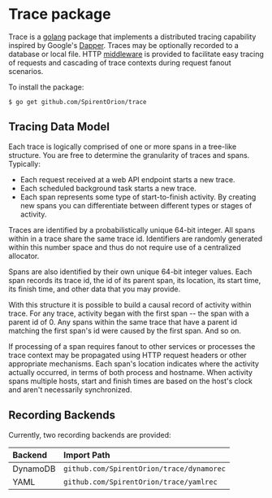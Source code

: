 # Trace package

Trace is a [golang][golang] package that implements a distributed
tracing capability inspired by Google's [Dapper][dapper].  Traces may
be optionally recorded to a database or local file.  HTTP
[middleware][middleware] is provided to facilitate easy tracing of
requests and cascading of trace contexts during request fanout
scenarios.

[golang]: http://golang.org/
[dapper]: http://research.google.com/pubs/pub36356.html
[middleware]: http://codegangsta.gitbooks.io/building-web-apps-with-go/content/middleware/README.html

To install the package:

    $ go get github.com/SpirentOrion/trace

## Tracing Data Model

Each trace is logically comprised of one or more spans in a tree-like
structure.  You are free to determine the granularity of traces and
spans.  Typically:

* Each request received at a web API endpoint starts a new trace.
* Each scheduled background task starts a new trace.
* Each span represents some type of start-to-finish activity.  By
  creating new spans you can differentiate between different types or
  stages of activity.

Traces are identified by a probabilistically unique 64-bit integer.
All spans within in a trace share the same trace id.  Identifiers are
randomly generated within this number space and thus do not require
use of a centralized allocator.

Spans are also identified by their own unique 64-bit integer values.
Each span records its trace id, the id of its parent span, its
location, its start time, its finish time, and other data that you may
provide.

With this structure it is possible to build a causal record of
activity within trace.  For any trace, activity began with the first
span -- the span with a parent id of 0.  Any spans within the same
trace that have a parent id matching the first span's id were caused
by the first span.  And so on.

If processing of a span requires fanout to other services or processes
the trace context may be propagated using HTTP request headers or
other appropriate mechanisms.  Each span's location indicates where
the activity actually occurred, in terms of both process and hostname.
When activity spans multiple hosts, start and finish times are based
on the host's clock and aren't necessarily synchronized.

## Recording Backends

Currently, two recording backends are provided:

| Backend | Import Path |
| :-- | :-- |
| DynamoDB | `github.com/SpirentOrion/trace/dynamorec` |
| YAML | `github.com/SpirentOrion/trace/yamlrec` |

